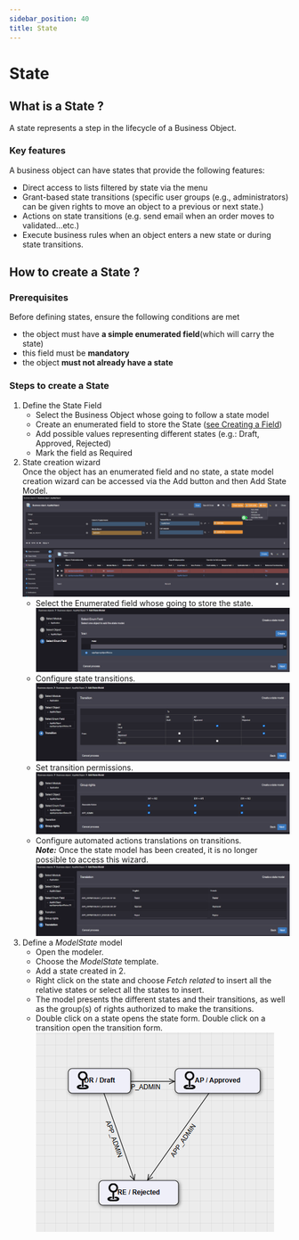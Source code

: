 ```yaml
---
sidebar_position: 40
title: State
---
```


# State

## What is a State ? 
A state represents a step in the lifecycle of a Business Object. 

### Key features
A business object can have states that provide the following features:   
- Direct access to lists filtered by state via the menu    
- Grant-based state transitions (specific user groups (e.g., administrators) can be given rights to move an object to a previous or next state.)  
- Actions on state transitions (e.g. send email when an order moves to validated...etc.)    
- Execute business rules when an object enters a new state or during state transitions.  

## How to create a State ? 

### Prerequisites  
Before defining states, ensure the following conditions are met  
- the object must have **a simple enumerated field**(which will carry the state)
- this field must be **mandatory**
- the object **must not already have a state**

### Steps to create a State 

1. Define the State Field  
   - Select the Business Object whose going to follow a state model  
   - Create an enumerated field to store the State ([see Creating a Field](/docs/tutorial/getting-started/attribute))  
   - Add possible values representing different states (e.g.: Draft, Approved, Rejected)   
   - Mark the field as Required  
2. State creation wizard  
 Once the object has an enumerated field and no state, a state model creation wizard can be accessed via the Add button and then Add State Model.  
 ![](img/state/state1.png)    
   - Select the Enumerated field whose going to store the state.  
   ![](img/state/state2.png)  
   - Configure state transitions.  
   ![](img/state/state3.png)  
   - Set transition permissions.  
   ![](img/state/state4.png)    
   - Configure automated actions translations on transitions.    
   ***Note:*** Once the state model has been created, it is no longer possible to access this wizard.  
   ![](img/state/state5.png)  
3. Define a *ModelState* model  
   - Open the modeler.  
   - Choose the *ModelState* template.    
   - Add a state created in 2.  
   - Right click on the state and choose *Fetch related* to insert all the relative states or select all the states to insert.  
   - The model presents the different states and their transitions, as well as the group(s) of rights authorized to make the transitions.   
   - Double click on a state opens the state form.  Double click on a transition open the transition form.   
   ![](img/state/state6.png)    